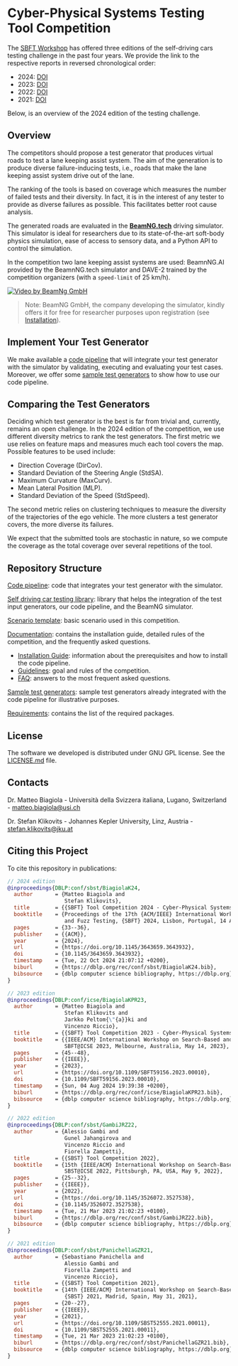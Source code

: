 # Cyber-Physical Systems Testing Tool Competition #

The [SBFT Workshop](https://sbft25.github.io/) has offered three editions of the self-driving cars testing challenge in the past four years. We provide the link to the respective reports in reversed chronological order:
- 2024: [DOI](https://doi.org/10.1145/3643659.3643932)
- 2023: [DOI](https://doi.org/10.1109/SBFT59156.2023.00010)
- 2022: [DOI](https://doi.org/10.1145/3526072.3527538)
- 2021: [DOI](https://doi.org/10.1109/SBST52555.2021.00011)

Below, is an overview of the 2024 edition of the testing challenge.

## Overview ##

The competitors should propose a test generator that produces virtual roads to test a lane keeping assist system. The aim of the generation is to produce diverse failure-inducing tests, i.e., roads that make the lane keeping assist system drive out of the lane. 

The ranking of the tools is based on coverage which measures the number of failed tests and their diversity. In fact, it is in the interest of any tester to provide as diverse failures as possible. This facilitates better root cause analysis. 

The generated roads are evaluated in the [**BeamNG.tech**](https://www.beamng.tech/) driving simulator.
This simulator is ideal for researchers due to its state-of-the-art soft-body physics simulation, ease of access to sensory data, and a Python API to control the simulation.

In the competition two lane keeping assist systems are used: BeamnNG.AI provided by the BeamnNG.tech simulator and DAVE-2 trained by the competition organizers (with a `speed-limit` of 25 km/h).

[![Video by BeamNg GmbH](https://github.com/BeamNG/BeamNGpy/raw/master/media/steering.gif)](https://github.com/BeamNG/BeamNGpy/raw/master/media/steering.gif)

>Note: BeamNG GmbH, the company developing the simulator, kindly offers it for free for researcher purposes upon registration (see [Installation](documentation/INSTALL.md)).

## Implement Your Test Generator ##

We make available a [code pipeline](code_pipeline) that will integrate your test generator with the simulator by validating, executing and evaluating your test cases. Moreover, we offer some [sample test generators](sample_test_generators/README.md) to show how to use our code pipeline.

## Comparing the Test Generators ##

Deciding which test generator is the best is far from trivial and, currently, remains an open challenge. In the 2024 edition of the competition, we use different diversity metrics to rank the test generators. The first metric we use relies on feature maps and measures much each tool covers the map. Possible features to be used include:

* Direction Coverage (DirCov).
* Standard Deviation of the Steering Angle (StdSA).
* Maximum Curvature (MaxCurv).
* Mean Lateral Position (MLP).
* Standard Deviation of the Speed (StdSpeed).

The second metric relies on clustering techniques to measure the diversity of the trajectories of the ego vehicle. The more clusters a test generator covers, the more diverse its failures.

We expect that the submitted tools are stochastic in nature, so we compute the coverage as the total coverage over several repetitions of the tool.

## Repository Structure ##

[Code pipeline](code_pipeline): code that integrates your test generator with the simulator.

[Self driving car testing library](self_driving): library that helps the integration of the test input generators, our code pipeline, and the BeamNG simulator.

[Scenario template](levels_template/tig): basic scenario used in this competition.

[Documentation](documentation/README.md): contains the installation guide, detailed rules of the competition, and the frequently asked questions.

* [Installation Guide](documentation/INSTALL.md): information about the prerequisites and how to install the code pipeline.
* [Guidelines](documentation/GUIDELINES.md): goal and rules of the competition.
* [FAQ](documentation/FAQ.md): answers to the most frequent asked questions.

[Sample test generators](sample_test_generators/README.md): sample test generators already integrated with the code pipeline for illustrative purposes.

[Requirements](requirements.txt): contains the list of the required packages.

## License ##

The software we developed is distributed under GNU GPL license. See the [LICENSE.md](LICENSE.md) file.

## Contacts ##

Dr. Matteo Biagiola  - Università della Svizzera italiana, Lugano, Switzerland - matteo.biagiola@usi.ch

Dr. Stefan Klikovits - Johannes Kepler University, Linz, Austria - stefan.klikovits@jku.at

## Citing this Project ##

To cite this repository in publications:

```bibtex
// 2024 edition
@inproceedings{DBLP:conf/sbst/BiagiolaK24,
  author       = {Matteo Biagiola and
                  Stefan Klikovits},
  title        = {{SBFT} Tool Competition 2024 - Cyber-Physical Systems Track},
  booktitle    = {Proceedings of the 17th {ACM/IEEE} International Workshop on Search-Based
                  and Fuzz Testing, {SBFT} 2024, Lisbon, Portugal, 14 April 2024},
  pages        = {33--36},
  publisher    = {{ACM}},
  year         = {2024},
  url          = {https://doi.org/10.1145/3643659.3643932},
  doi          = {10.1145/3643659.3643932},
  timestamp    = {Tue, 22 Oct 2024 21:07:12 +0200},
  biburl       = {https://dblp.org/rec/conf/sbst/BiagiolaK24.bib},
  bibsource    = {dblp computer science bibliography, https://dblp.org}
}

// 2023 edition
@inproceedings{DBLP:conf/icse/BiagiolaKPR23,
  author       = {Matteo Biagiola and
                  Stefan Klikovits and
                  Jarkko Peltom{\"{a}}ki and
                  Vincenzo Riccio},
  title        = {{SBFT} Tool Competition 2023 - Cyber-Physical Systems Track},
  booktitle    = {{IEEE/ACM} International Workshop on Search-Based and Fuzz Testing,
                  SBFT@ICSE 2023, Melbourne, Australia, May 14, 2023},
  pages        = {45--48},
  publisher    = {{IEEE}},
  year         = {2023},
  url          = {https://doi.org/10.1109/SBFT59156.2023.00010},
  doi          = {10.1109/SBFT59156.2023.00010},
  timestamp    = {Sun, 04 Aug 2024 19:39:38 +0200},
  biburl       = {https://dblp.org/rec/conf/icse/BiagiolaKPR23.bib},
  bibsource    = {dblp computer science bibliography, https://dblp.org}
}

// 2022 edition
@inproceedings{DBLP:conf/sbst/GambiJRZ22,
  author       = {Alessio Gambi and
                  Gunel Jahangirova and
                  Vincenzo Riccio and
                  Fiorella Zampetti},
  title        = {{SBST} Tool Competition 2022},
  booktitle    = {15th {IEEE/ACM} International Workshop on Search-Based Software Testing,
                  SBST@ICSE 2022, Pittsburgh, PA, USA, May 9, 2022},
  pages        = {25--32},
  publisher    = {{IEEE}},
  year         = {2022},
  url          = {https://doi.org/10.1145/3526072.3527538},
  doi          = {10.1145/3526072.3527538},
  timestamp    = {Tue, 21 Mar 2023 21:02:23 +0100},
  biburl       = {https://dblp.org/rec/conf/sbst/GambiJRZ22.bib},
  bibsource    = {dblp computer science bibliography, https://dblp.org}
}

// 2021 edition
@inproceedings{DBLP:conf/sbst/PanichellaGZR21,
  author       = {Sebastiano Panichella and
                  Alessio Gambi and
                  Fiorella Zampetti and
                  Vincenzo Riccio},
  title        = {{SBST} Tool Competition 2021},
  booktitle    = {14th {IEEE/ACM} International Workshop on Search-Based Software Testing,
                  {SBST} 2021, Madrid, Spain, May 31, 2021},
  pages        = {20--27},
  publisher    = {{IEEE}},
  year         = {2021},
  url          = {https://doi.org/10.1109/SBST52555.2021.00011},
  doi          = {10.1109/SBST52555.2021.00011},
  timestamp    = {Tue, 21 Mar 2023 21:02:23 +0100},
  biburl       = {https://dblp.org/rec/conf/sbst/PanichellaGZR21.bib},
  bibsource    = {dblp computer science bibliography, https://dblp.org}
}
```
